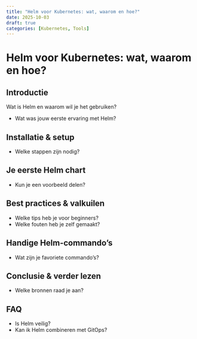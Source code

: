```yaml
---
title: "Helm voor Kubernetes: wat, waarom en hoe?"
date: 2025-10-03
draft: true
categories: [Kubernetes, Tools]
---
```


# Helm voor Kubernetes: wat, waarom en hoe?

## Introductie
Wat is Helm en waarom wil je het gebruiken?
- Wat was jouw eerste ervaring met Helm?

## Installatie & setup
- Welke stappen zijn nodig?

## Je eerste Helm chart
- Kun je een voorbeeld delen?

## Best practices & valkuilen
- Welke tips heb je voor beginners?
- Welke fouten heb je zelf gemaakt?

## Handige Helm-commando’s
- Wat zijn je favoriete commando’s?

## Conclusie & verder lezen
- Welke bronnen raad je aan?

## FAQ
- Is Helm veilig?
- Kan ik Helm combineren met GitOps?